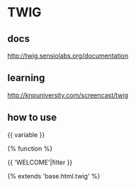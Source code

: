 # TWIG

## docs
http://twig.sensiolabs.org/documentation

## learning
http://knpuniversity.com/screencast/twig

## how to use
{{ variable }}

{% function %}

{{ 'WELCOME'|filter }}

{% extends 'base.html.twig' %}